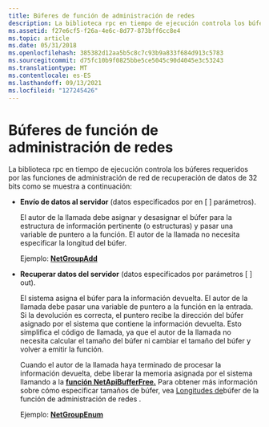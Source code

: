 ```yaml
---
title: Búferes de función de administración de redes
description: La biblioteca rpc en tiempo de ejecución controla los búferes requeridos por las funciones de administración de red de recuperación de datos de 32 bits como se muestra a continuación.
ms.assetid: f27e6cf5-f26a-4e6c-8d77-873bff6cc8e4
ms.topic: article
ms.date: 05/31/2018
ms.openlocfilehash: 385382d12aa5b5c8c7c93b9a833f684d913c5783
ms.sourcegitcommit: d75fc10b9f0825bbe5ce5045c90d4045e3c53243
ms.translationtype: MT
ms.contentlocale: es-ES
ms.lasthandoff: 09/13/2021
ms.locfileid: "127245426"
---
```

# <a name="network-management-function-buffers"></a>Búferes de función de administración de redes

La biblioteca rpc en tiempo de ejecución controla los búferes requeridos por las funciones de administración de red de recuperación de datos de 32 bits como se muestra a continuación:

-   **Envío de datos al servidor** (datos especificados por en \[ \] parámetros).

    El autor de la llamada debe asignar y desasignar el búfer para la estructura de información pertinente (o estructuras) y pasar una variable de puntero a la función. El autor de la llamada no necesita especificar la longitud del búfer.

    Ejemplo: [ **NetGroupAdd**](/windows/desktop/api/Lmaccess/nf-lmaccess-netgroupadd)

-   **Recuperar datos del servidor** (datos especificados por parámetros \[ \] out).

    El sistema asigna el búfer para la información devuelta. El autor de la llamada debe pasar una variable de puntero a la función en la entrada. Si la devolución es correcta, el puntero recibe la dirección del búfer asignado por el sistema que contiene la información devuelta. Esto simplifica el código de llamada, ya que el autor de la llamada no necesita calcular el tamaño del búfer ni cambiar el tamaño del búfer y volver a emitir la función.

    Cuando el autor de la llamada haya terminado de procesar la información devuelta, debe liberar la memoria asignada por el sistema llamando a la [**función NetApiBufferFree.**](/windows/desktop/api/Lmapibuf/nf-lmapibuf-netapibufferfree) Para obtener más información sobre cómo especificar tamaños de búfer, vea [Longitudes de](network-management-function-buffer-lengths.md)búfer de la función de administración de redes .

    Ejemplo: [ **NetGroupEnum**](/windows/desktop/api/Lmaccess/nf-lmaccess-netgroupenum)

 

 




